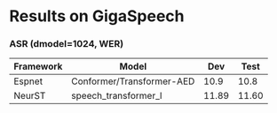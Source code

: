# Results on GigaSpeech


### ASR (dmodel=1024, WER)

|Framework|Model|Dev|Test|
|---|---|---|---|
|Espnet|Conformer/Transformer-AED|10.9|10.8|
|NeurST|speech_transformer_l|11.89|11.60|